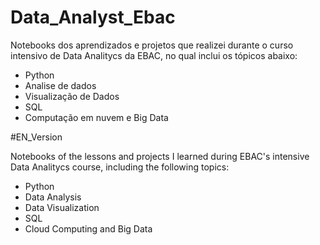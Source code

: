 # Data_Analyst_Ebac

Notebooks dos aprendizados e projetos que realizei durante o curso intensivo de Data Analitycs da EBAC, no qual inclui os tópicos abaixo:

- Python
- Analise de dados 
- Visualização de Dados 
- SQL
- Computação em nuvem e Big Data

#EN_Version

Notebooks of the lessons and projects I learned during EBAC's intensive Data Analitycs course, including the following topics:
- Python
- Data Analysis 
- Data Visualization 
- SQL
- Cloud Computing and Big Data

